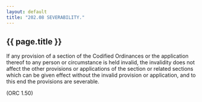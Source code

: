 ```yaml
---
layout: default 
title: "202.08 SEVERABILITY."
---
```


{{ page.title }}
----------------

If any provision of a section of the Codified Ordinances or the
application thereof to any person or circumstance is held invalid, the
invalidity does not affect the other provisions or applications of the
section or related sections which can be given effect without the
invalid provision or application, and to this end the provisions are
severable.

(ORC 1.50)
